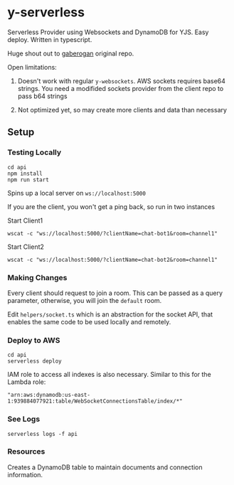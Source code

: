 # y-serverless

 Serverless Provider using Websockets and DynamoDB for YJS. Easy deploy. Written in typescript.

 Huge shout out to [gaberogan](https://github.com/gaberogan/y-websocket-api/) original repo. 

 Open limitations:

 1. Doesn't work with regular `y-websockets`. AWS sockets requires base64 strings. You need a modifided sockets provider from the client repo to pass b64 strings

 2. Not optimized yet, so may create more clients and data than necessary


 ## Setup


 ### Testing Locally
 ```
 cd api
npm install
npm run start
 ```

Spins up a local server on `ws://localhost:5000`

If you are the client, you won't get a ping back, so run in two instances

Start Client1
```
wscat -c "ws://localhost:5000/?clientName=chat-bot1&room=channel1"
```

Start Client2
```
wscat -c "ws://localhost:5000/?clientName=chat-bot2&room=channel1"
```

### Making Changes
Every client should request to join a room. This can be passed as a query parameter, otherwise, you will join the `default` room.

Edit `helpers/socket.ts` which is an abstraction for the socket API, that enables the same code to be used locally and remotely.


### Deploy to AWS
```
cd api
serverless deploy
```


IAM role to access all indexes is also necessary. Similar to this for the Lambda role:
```
"arn:aws:dynamodb:us-east-1:939884077921:table/WebSocketConnectionsTable/index/*"
```
### See Logs
```
serverless logs -f api
```

### Resources
Creates a DynamoDB table to maintain documents and connection information.